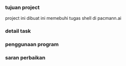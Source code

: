### tujuan project

project ini dibuat ini memebuhi tugas shell di pacmann.ai 

### detail task


### penggunaan program


### saran perbaikan
